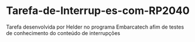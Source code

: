 # Tarefa-de-Interrup-es-com-RP2040
Tarefa desenvolvida por Helder no programa Embarcatech afim de testes de conhecimento do conteúdo de interrupções
